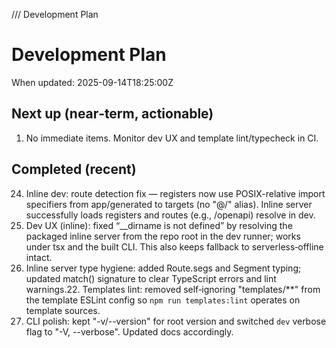 /// Development Plan

# Development Plan

When updated: 2025-09-14T18:25:00Z

## Next up (near‑term, actionable)

1. No immediate items. Monitor dev UX and template lint/typecheck in CI.

## Completed (recent)

24. Inline dev: route detection fix — registers now use POSIX-relative import
    specifiers from app/generated to targets (no "@/" alias). Inline server
    successfully loads registers and routes (e.g., /openapi) resolve in dev.
20. Dev UX (inline): fixed “__dirname is not defined” by resolving the packaged
    inline server from the repo root in the dev runner; works under tsx and the
    built CLI. This also keeps fallback to serverless‑offline intact.
21. Inline server type hygiene: added Route.segs and Segment typing; updated
    match() signature to clear TypeScript errors and lint warnings.22. Templates lint: removed self‑ignoring "templates/**" from the template
    ESLint config so `npm run templates:lint` operates on template sources.
23. CLI polish: kept "-v/--version" for root version and switched `dev` verbose
    flag to "-V, --verbose". Updated docs accordingly.